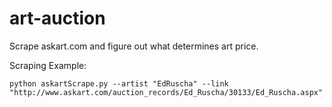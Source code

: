 # art-auction
Scrape askart.com and figure out what determines art price.

Scraping Example:
```
python askartScrape.py --artist "EdRuscha" --link "http://www.askart.com/auction_records/Ed_Ruscha/30133/Ed_Ruscha.aspx"
```
